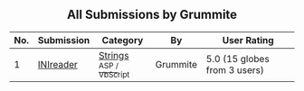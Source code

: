 ﻿<div align="center">

## All Submissions by Grummite

</div>

No.  | Submission | Category | By   | User Rating
---- | ---------- | -------- | ---- | -----------
1 | [INIreader<br />](https://github.com/Planet-Source-Code/grummite-inireader__4-7487) | [Strings<br /><sup>ASP / VbScript</sup>](../ByCategory/strings__4-26.md) | Grummite | 5.0 (15 globes from 3 users)
